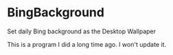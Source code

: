 # BingBackground
Set daily Bing background as the Desktop Wallpaper

This is a program I did a long time ago. I won't update it.
